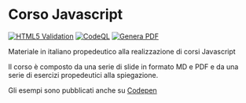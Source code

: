 # Corso Javascript

[![HTML5 Validation](https://github.com/matteobaccan/CorsoJavascript/actions/workflows/main.yml/badge.svg)](https://github.com/matteobaccan/CorsoJavascript/actions/workflows/main.yml)
[![CodeQL](https://github.com/matteobaccan/CorsoJavascript/actions/workflows/codeql.yml/badge.svg)](https://github.com/matteobaccan/CorsoJavascript/actions/workflows/codeql.yml)
[![Genera PDF](https://github.com/matteobaccan/CorsoJavascript/actions/workflows/generatepdf.yml/badge.svg)](https://github.com/matteobaccan/CorsoJavascript/actions/workflows/generatepdf.yml)

Materiale in italiano propedeutico alla realizzazione di corsi Javascript

Il corso è composto da una serie di slide in formato MD e PDF e da una serie di esercizi propedeutici alla spiegazione.

Gli esempi sono pubblicati anche su [Codepen](https://codepen.io/matteobaccan)
